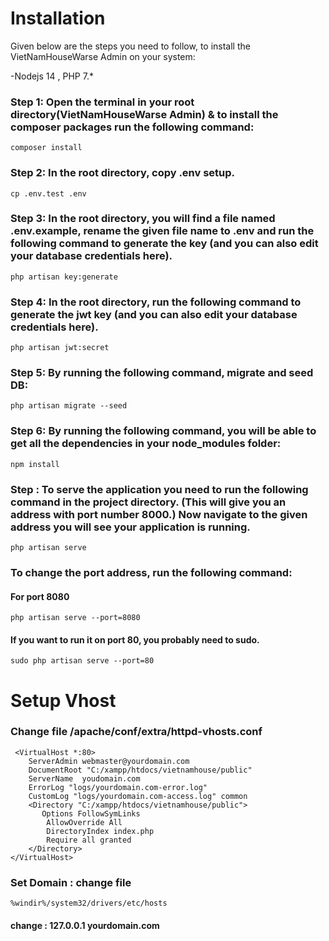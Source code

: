 # Installation

Given below are the steps you need to follow, to install the VietNamHouseWarse Admin on your system:

-Nodejs 14 , PHP 7.*

### Step 1: Open the terminal in your root directory(VietNamHouseWarse Admin) & to install the composer packages run the following command:

`composer install `


### Step 2: In the root directory, copy .env setup.


`cp .env.test .env`


### Step 3: In the root directory, you will find a file named .env.example, rename the given file name to .env and run the following command to generate the key (and you can also edit your database credentials here).


`php artisan key:generate`

### Step 4: In the root directory, run the following command to generate the jwt key (and you can also edit your database credentials here).


`php artisan jwt:secret`

### Step 5: By running the following command, migrate and seed DB:


`php artisan migrate --seed`

### Step 6: By running the following command, you will be able to get all the dependencies in your node_modules folder:


`npm install`

### Step : To serve the application you need to run the following command in the project directory. (This will give you an address with port number 8000.) Now navigate to the given address you will see your application is running.


`php artisan serve`

### To change the port address, run the following command:


#### For port 8080
`php artisan serve --port=8080` 
#### If you want to run it on port 80, you probably need to sudo.
`sudo php artisan serve --port=80`


# Setup Vhost

### Change file /apache/conf/extra/httpd-vhosts.conf
` <VirtualHost *:80>`\
`    ServerAdmin webmaster@yourdomain.com`\
`    DocumentRoot "C:/xampp/htdocs/vietnamhouse/public"`\
`    ServerName  youdomain.com`\
`    ErrorLog "logs/yourdomain.com-error.log"`\
`    CustomLog "logs/yourdomain.com-access.log" common`\
`    <Directory "C:/xampp/htdocs/vietnamhouse/public">`\
`       Options FollowSymLinks`\
`        AllowOverride All`\
`        DirectoryIndex index.php`\
`        Require all granted`\
`    </Directory>`\
`</VirtualHost> `

### Set Domain : change file

`%windir%/system32/drivers/etc/hosts`
#### change : 127.0.0.1 yourdomain.com